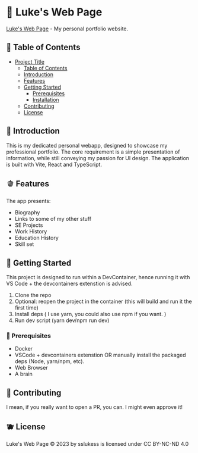 # 🍎 Luke's Web Page

[Luke's Web Page](https://sslukess.netlify.app) - My personal portfolio website.

## 🍐 Table of Contents

- [Project Title](#project-title)
  - [Table of Contents](#table-of-contents)
  - [Introduction](#introduction)
  - [Features](#features)
  - [Getting Started](#getting-started)
    - [Prerequisites](#prerequisites)
    - [Installation](#installation)
  - [Contributing](#contributing)
  - [License](#license)

## 🥦 Introduction

This is my dedicated personal webapp, designed to showcase my professional portfolio. The core requirement is a simple presentation of information, while still conveying my passion for UI design. The application is built with Vite, React and TypeScript.

## 🫑 Features

The app presents:
- Biography
- Links to some of my other stuff
- SE Projects
- Work History
- Education History 
- Skill set

## 🥨 Getting Started

This project is designed to run within a DevContainer, hence running it with VS Code + the devcontainers extenstion is advised.

1. Clone the repo 
2. Optional: reopen the project in the container (this will build and run it the first time)
3. Install deps ( I use yarn, you could also use npm if you want. )
4. Run dev script (yarn dev/npm run dev) 

### 🍌 Prerequisites
 
- Docker
- VSCode + devcontainers extenstion OR manually install the packaged deps (Node, yarn/npm, etc). 
- Web Browser
- A brain

## 🍍 Contributing 

I mean, if you really want to open a PR, you can. I might even approve it! 

## 🫐 License

Luke's Web Page © 2023 by sslukess is licensed under CC BY-NC-ND 4.0 

